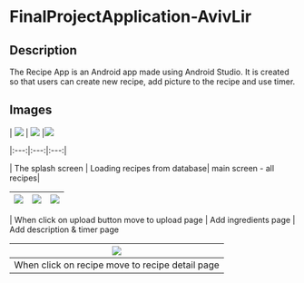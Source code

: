 # FinalProjectApplication-AvivLir

## Description

The Recipe App is an Android app made using Android Studio. It is created so that users can create new recipe, add picture to the recipe and use timer.

## Images
| ![](https://user-images.githubusercontent.com/50097337/109419984-d0541400-79d8-11eb-94cc-73dd41dc1b57.png) | ![](https://user-images.githubusercontent.com/50097337/109420040-13ae8280-79d9-11eb-8001-89d7f53ea1f7.png) |![](https://user-images.githubusercontent.com/50097337/109426206-0a331380-79f5-11eb-83a5-a1db01457319.png)

|:---:|:---:|:---:|

| The splash screen  | Loading recipes from database| main screen - all recipes|

| ![](https://user-images.githubusercontent.com/50097337/109426132-96910680-79f4-11eb-88c7-f2120c01c0c3.png) | ![](https://user-images.githubusercontent.com/50097337/109426140-aa3c6d00-79f4-11eb-8ad9-c4b2dda22e8c.png) |  ![](https://user-images.githubusercontent.com/50097337/109426149-b9231f80-79f4-11eb-9ee6-67bf6d58cba7.png) |
|:---:|:---:|:---:|

| When click on upload button move to upload page  | Add ingredients page | Add description & timer page

| ![](https://user-images.githubusercontent.com/50097337/109426279-701f9b00-79f5-11eb-93df-0d94724dfa75.png) |
|:---:|
| When click on recipe move to recipe detail page | Remove recipe from database | After click on start timer and time is over (there is a sound)


